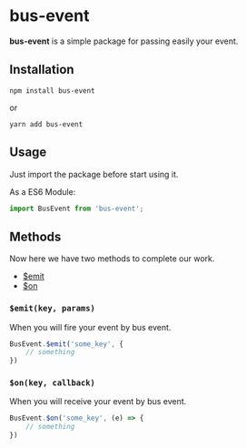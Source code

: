 # bus-event

**bus-event** is a simple package for passing easily your event.

## Installation

```
npm install bus-event
```

or

```
yarn add bus-event
```

## Usage

Just import the package before start using it.

As a ES6 Module:

```javascript
import BusEvent from 'bus-event';
```
## Methods

Now here we have two methods to complete our work.

* [$emit](#emit)
* [$on](#on)

### `$emit(key, params)`

When you will fire your event by bus event.

```javascript
BusEvent.$emit('some_key', {
    // something 
})
```

### `$on(key, callback)`
When you will receive your event by bus event.

```javascript
BusEvent.$on('some_key', (e) => {
    // something
})
```